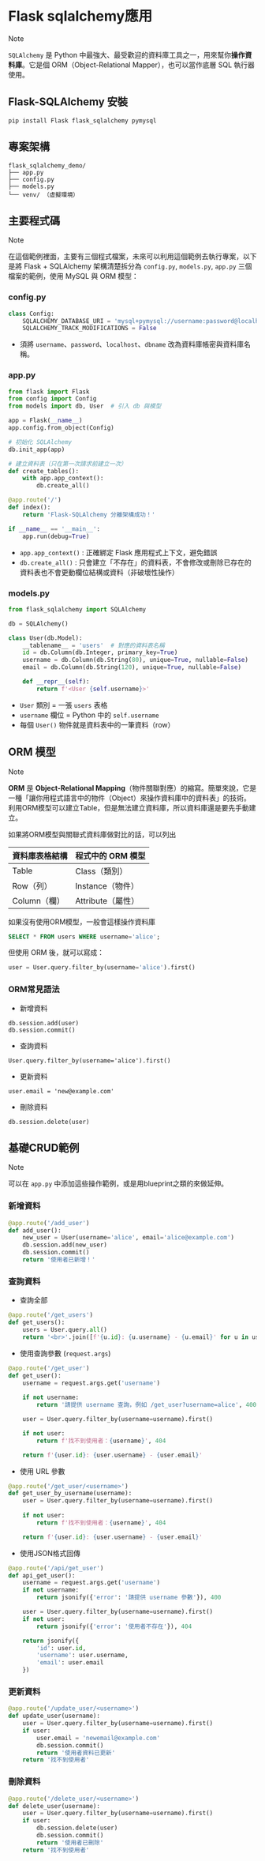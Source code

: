 # Flask sqlalchemy應用
>[!NOTE]
>`SQLAlchemy` 是 Python 中最強大、最受歡迎的資料庫工具之一，用來幫你**操作資料庫**。它是個 ORM（Object-Relational Mapper），也可以當作底層 SQL 執行器使用。
## Flask-SQLAlchemy 安裝
```
pip install Flask flask_sqlalchemy pymysql
```

## 專案架構

```
flask_sqlalchemy_demo/
├── app.py
├── config.py
├── models.py
└── venv/ （虛擬環境）
```

## 主要程式碼
>[!NOTE]
>在這個範例裡面，主要有三個程式檔案，未來可以利用這個範例去執行專案，以下是將 Flask + SQLAlchemy 架構清楚拆分為 `config.py`, `models.py`, `app.py` 三個檔案的範例，使用 MySQL 與 ORM 模型：
### config.py
``` python
class Config:
    SQLALCHEMY_DATABASE_URI = 'mysql+pymysql://username:password@localhost/your_database_name'
    SQLALCHEMY_TRACK_MODIFICATIONS = False
```

- 須將 `username`、`password`、`localhost`、`dbname` 改為資料庫帳密與資料庫名稱。
### app.py
``` python
from flask import Flask
from config import Config
from models import db, User  # 引入 db 與模型

app = Flask(__name__)
app.config.from_object(Config)

# 初始化 SQLAlchemy
db.init_app(app)

# 建立資料表（只在第一次請求前建立一次）
def create_tables():
    with app.app_context():
        db.create_all()

@app.route('/')
def index():
    return 'Flask-SQLAlchemy 分離架構成功！'

if __name__ == '__main__':
    app.run(debug=True)
```
- `app.app_context()` : 正確綁定 Flask 應用程式上下文，避免錯誤
- `db.create_all()` : 只會建立「不存在」的資料表，不會修改或刪除已存在的資料表也不會更動欄位結構或資料（非破壞性操作）
### models.py
``` python
from flask_sqlalchemy import SQLAlchemy

db = SQLAlchemy()

class User(db.Model):
    __tablename__ = 'users'  # 對應的資料表名稱
    id = db.Column(db.Integer, primary_key=True)
    username = db.Column(db.String(80), unique=True, nullable=False)
    email = db.Column(db.String(120), unique=True, nullable=False)

    def __repr__(self):
        return f'<User {self.username}>'
```

- `User` 類別 = 一張 `users` 表格
- `username` 欄位 = Python 中的 `self.username`
- 每個 `User()` 物件就是資料表中的一筆資料（row）
## ORM 模型
>[!NOTE]
>**ORM** 是 **Object-Relational Mapping**（物件關聯對應）的縮寫。簡單來說，它是一種「讓你用程式語言中的物件（Object）來操作資料庫中的資料表」的技術。
>利用ORM模型可以建立Table，但是無法建立資料庫，所以資料庫還是要先手動建立。

如果將ORM模型與關聯式資料庫做對比的話，可以列出

|資料庫表格結構|程式中的 ORM 模型|
|---|---|
|Table|Class（類別）|
|Row（列）|Instance（物件）|
|Column（欄）|Attribute（屬性）|

如果沒有使用ORM模型，一般會這樣操作資料庫
``` sql
SELECT * FROM users WHERE username='alice';
```
但使用 ORM 後，就可以寫成：
``` python
user = User.query.filter_by(username='alice').first()
```
### ORM常見語法
- 新增資料
```
db.session.add(user)
db.session.commit()
```
- 查詢資料
```
User.query.filter_by(username='alice').first()
```
- 更新資料
```
user.email = 'new@example.com'
```
- 刪除資料
```
db.session.delete(user)
```
## 基礎CRUD範例
>[!NOTE]
>可以在 `app.py` 中添加這些操作範例，或是用blueprint之類的來做延伸。
### 新增資料
``` python
@app.route('/add_user')
def add_user():
    new_user = User(username='alice', email='alice@example.com')
    db.session.add(new_user)
    db.session.commit()
    return '使用者已新增！'
```
### 查詢資料
- 查詢全部
``` python
@app.route('/get_users')
def get_users():
    users = User.query.all()
    return '<br>'.join([f'{u.id}: {u.username} - {u.email}' for u in users])
```
- 使用查詢參數 (`request.args`)
``` python
@app.route('/get_user')
def get_user():
    username = request.args.get('username')
    
    if not username:
        return '請提供 username 查詢，例如 /get_user?username=alice', 400

    user = User.query.filter_by(username=username).first()

    if not user:
        return f'找不到使用者：{username}', 404

    return f'{user.id}: {user.username} - {user.email}'
```
- 使用 URL 參數
``` python
@app.route('/get_user/<username>')
def get_user_by_username(username):
    user = User.query.filter_by(username=username).first()
    
    if not user:
        return f'找不到使用者：{username}', 404

    return f'{user.id}: {user.username} - {user.email}'

```
- 使用JSON格式回傳
``` python
@app.route('/api/get_user')
def api_get_user():
    username = request.args.get('username')
    if not username:
        return jsonify({'error': '請提供 username 參數'}), 400

    user = User.query.filter_by(username=username).first()
    if not user:
        return jsonify({'error': '使用者不存在'}), 404

    return jsonify({
        'id': user.id,
        'username': user.username,
        'email': user.email
    })
```
### 更新資料
``` python
@app.route('/update_user/<username>')
def update_user(username):
    user = User.query.filter_by(username=username).first()
    if user:
        user.email = 'newemail@example.com'
        db.session.commit()
        return '使用者資料已更新'
    return '找不到使用者'
```
### 刪除資料
``` python
@app.route('/delete_user/<username>')
def delete_user(username):
    user = User.query.filter_by(username=username).first()
    if user:
        db.session.delete(user)
        db.session.commit()
        return '使用者已刪除'
    return '找不到使用者'
```





















